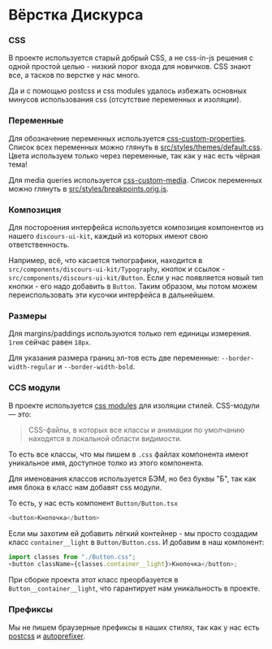 # Вёрстка Дискурса

### CSS

В проекте используется старый добрый CSS, а не css-in-js решения с одной простой целью - низкий порог входа для новичков. CSS знают все, а тасков по верстке у нас много.

Да и с помощью postcss и css modules удалось избежать основных минусов использования css (отсутствие переменных и изоляции).

### Переменные

Для обозначение переменных используется [css-custom-properties](https://developer.mozilla.org/en-US/docs/Web/CSS/--*). Список всех переменных можно глянуть в [src/styles/themes/default.css](./themes/default.css). Цвета используем только через переменные, так как у нас есть чёрная тема!

Для media queries используется [css-custom-media](https://developer.mozilla.org/en-US/docs/Web/CSS/@media). Список переменных можно глянуть в [src/styles/breakpoints.orig.js](./breakpoints.orig.js).

### Композиция

Для постороения интерфейса используется композиция компонентов из нашего `discours-ui-kit`, каждый из которых имеют свою ответственность.

Например, всё, что касается типографики, находится в `src/components/discours-ui-kit/Typography`, кнопок и ссылок - `src/components/discours-ui-kit/Button`. Если у нас появляется новый тип кнопки - его надо добавить в `Button`. Таким образом, мы потом можем переиспользовать эти кусочки интерфейса в дальнейшем.

### Размеры

Для margins/paddings используются только rem единицы измерения. `1rem` сейчас равен `18px`.

Для указания размера границ эл-тов есть две переменные: `--border-width-regular` и `--border-width-bold`.

### CCS модули

В проекте используется [css modules](https://frontender.info/css-modules-part-1-need/) для изоляции стилей. CSS-модули — это:

> CSS-файлы, в которых все классы и анимации по умолчанию находятся в локальной области видимости.

То есть все классы, что мы пишем в `.css` файлах компонента имеют уникальное имя, доступное толко из этого компонента.

Для именования классов используется БЭМ, но без буквы "Б", так как имя блока в класс нам добавят css модули.

То есть, у нас есть компонент `Button/Button.tsx`

```typescript
<button>Кнопочка</button>
```

Если мы захотим ей добавить лёгкий контейнер - мы просто создадим класс `container__light` в `Button/Button.css`. И добавим в наш компонент:

```typescript
import classes from "./Button.css";
<button className={classes.container__light}>Кнопочка</button>;
```

При сборке проекта этот класс преорбазуется в `Button__container__light`, что гарантирует нам уникальность в проекте.

### Префиксы

Мы не пишем браузерные префиксы в наших стилях, так как у нас есть [postcss](https://github.com/postcss/postcss) и [autoprefixer](https://github.com/postcss/autoprefixer).
